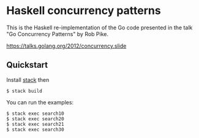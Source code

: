 # Haskell concurrency patterns

This is the Haskell re-implementation of the Go code presented in the talk "Go
Concurrency Patterns" by Rob Pike.

https://talks.golang.org/2012/concurrency.slide

## Quickstart

Install [stack](https://docs.haskellstack.org/) then

    $ stack build

You can run the examples:

    $ stack exec search10
    $ stack exec search20
    $ stack exec search21
    $ stack exec search30
